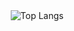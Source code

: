 <div align="center">
  <img src="https://github-readme-stats.vercel.app/api/top-langs/?username=Sendezt&layout=compact" alt="Top Langs" />
</div>
